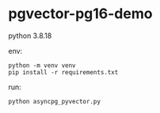 # pgvector-pg16-demo

python 3.8.18

env:
```shell
python -m venv venv
pip install -r requirements.txt
```

run:
```shell
python asyncpg_pyvector.py
```